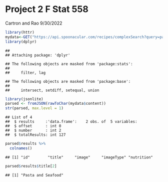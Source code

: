 Project 2 F Stat 558
================
Cartron and Rao
9/30/2022

``` r
library(httr)
mydata<-GET("https://api.spoonacular.com/recipes/complexSearch?query=pasta&maxFat=25&number=2&apiKey=55fcdcfd9f374fa3adb1246f5c30c78b")
library(dplyr)
```

    ## 
    ## Attaching package: 'dplyr'

    ## The following objects are masked from 'package:stats':
    ## 
    ##     filter, lag

    ## The following objects are masked from 'package:base':
    ## 
    ##     intersect, setdiff, setequal, union

``` r
library(jsonlite)
parsed <- fromJSON(rawToChar(mydata$content))
str(parsed, max.level = 1)
```

    ## List of 4
    ##  $ results     :'data.frame':    2 obs. of  5 variables:
    ##  $ offset      : int 0
    ##  $ number      : int 2
    ##  $ totalResults: int 127

``` r
parsed$results %>%
  colnames()
```

    ## [1] "id"        "title"     "image"     "imageType" "nutrition"

``` r
parsed$results$title[2] 
```

    ## [1] "Pasta and Seafood"
